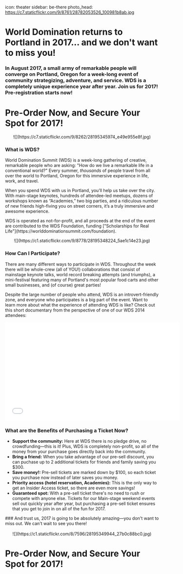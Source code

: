 icon: theater
sidebar: be-there
photo_head: https://c7.staticflickr.com/9/8761/28782053526_100981b8ab.jpg

# World Domination returns to Portland in 2017... and we don't want to miss you!

<p align="center"><div class="zig-zags_blue"></div></p>

<h3 class="sub-karla">In August 2017, a small army of remarkable people will converge on Portland, Oregon for a week-long event of community strategizing, adventure, and service. WDS is a completely unique experience year after year. Join us for 2017! Pre-registration starts now!</h3>

# Pre-Order Now, and Secure Your Spot for 2017!

<center>![](https://c7.staticflickr.com/9/8262/28195345974_e49e955e8f.jpg)</center>

<p align="center"><div class="zig-zags_blue"></div></p>

### What is WDS?

<p>World Domination Summit (WDS) is a week-long gathering of creative, remarkable people who are asking: "How do we live a remarkable life in a conventional world?" Every summer, <em>thousands</em> of people travel from all over the world to Portland, Oregon for this immersive experience in life, work, and travel.</p>

<p>When you spend WDS with us in Portland, you’ll help us take over the city. With main-stage keynotes, hundreds of attendee-led meetups, dozens of workshops known as “Academies,” two big parties, and a ridiculous number of new friends high-fiving you on street corners, it’s a truly immersive and awesome experience.</p>

<p>WDS is operated as not-for-profit, and all proceeds at the end of the event are contributed to the WDS Foundation, funding ["Scholarships for Real Life"](https://worlddominationsummit.com/foundation).</p>

<center>![](https://c1.staticflickr.com/9/8778/28195348224_5ae1c14e23.jpg)</center>

<p align="center"><div class="zig-zags_blue"></div></p>

### How Can I Participate?

There are many different ways to participate in WDS. Throughout the week there will be whole-crew (all of YOU!) collaborations that consist of mainstage keynote talks, world record breaking attempts (and triumphs), a mini-festival featuring many of Portland's most popular food carts and other small businesses, and (of course) great parties!

Despite the large number of people who attend, WDS is an introvert-friendly zone, and everyone who participates is a big part of the event. Want to learn more about what the experience of attending WDS is like? Check out this short documentary from the perspective of one of our WDS 2014 attendees:

<iframe src="//player.vimeo.com/video/109903000?title=0&amp;byline=0&amp;portrait=0&amp;color=adbf27" width="570" height="321" frameborder="0" webkitallowfullscreen mozallowfullscreen allowfullscreen></iframe>

<p align="center"><div class="zig-zags_blue"></div></p>

### What are the Benefits of Purchasing a Ticket Now?

<ul>
      <li> <b>Support the community:</b> Here at WDS there is no pledge drive, no crowdfunding—this is it! Plus, WDS is completely non-profit, so all of the money from your purchase goes directly back into the community.</li>
      <li> <b>Bring a friend:</b> When you take advantage of our pre-sell discount, you can puchase up to 2 additional tickets for friends and family saving you $300.</li>
      <li> <b>Save money!:</b> Pre-sell tickets are marked down by $100, so each ticket you purchase now instead of later saves you money. </li>
      <li> <b>Priority access (hotel reservation, Academies):</b> This is the only way to get an Insider Access ticket, so there are even more savings!</li>
      <li><b>Guaranteed spot:</b> With a pre-sell ticket there's no need to rush or compete with anyone else. Tickets for our Main-stage weekend events sell out quickly year after year, but purchasing a pre-sell ticket ensures that you get to join in on all of the fun for 2017.</li>
</ul>
### And trust us, 2017 is going to be absolutely amazing—you don't want to miss out. We can't wait to see you there!<br><br>

<center>![](https://c1.staticflickr.com/8/7596/28195349944_27b0c88bc0.jpg)</center>

# Pre-Order Now, and Secure Your Spot for 2017!
